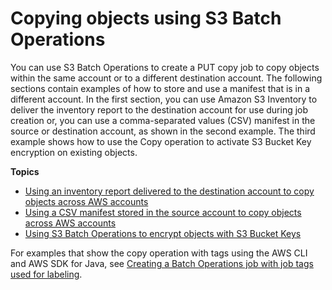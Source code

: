 # Copying objects using S3 Batch Operations<a name="batch-ops-examples-copy"></a>

You can use S3 Batch Operations to create a PUT copy job to copy objects within the same account or to a different destination account\. The following sections contain examples of how to store and use a manifest that is in a different account\. In the first section, you can use Amazon S3 Inventory to deliver the inventory report to the destination account for use during job creation or, you can use a comma\-separated values \(CSV\) manifest in the source or destination account, as shown in the second example\. The third example shows how to use the Copy operation to activate S3 Bucket Key encryption on existing objects\.

**Topics**
+ [Using an inventory report delivered to the destination account to copy objects across AWS accounts](specify-batchjob-manifest-xaccount-inventory.md)
+ [Using a CSV manifest stored in the source account to copy objects across AWS accounts](specify-batchjob-manifest-xaccount-csv.md)
+ [Using S3 Batch Operations to encrypt objects with S3 Bucket Keys](batch-ops-copy-example-bucket-key.md)

For examples that show the copy operation with tags using the AWS CLI and AWS SDK for Java, see [Creating a Batch Operations job with job tags used for labeling](batch-ops-tags-create.md)\.